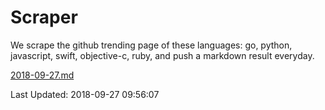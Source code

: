 # Scraper

We scrape the github trending page of these languages: go, python, javascript, swift, objective-c, ruby, and push a markdown result everyday.

[2018-09-27.md](https://github.com/henson/Scraper/blob/master/2018-09-27.md)

Last Updated: 2018-09-27 09:56:07